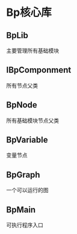 # Bp核心库
## BpLib
主要管理所有基础模块

## IBpComponment
所有节点父类

## BpNode
所有基础模块节点父类

## BpVariable
变量节点

## BpGraph
一个可以运行的图

## BpMain
可执行程序入口